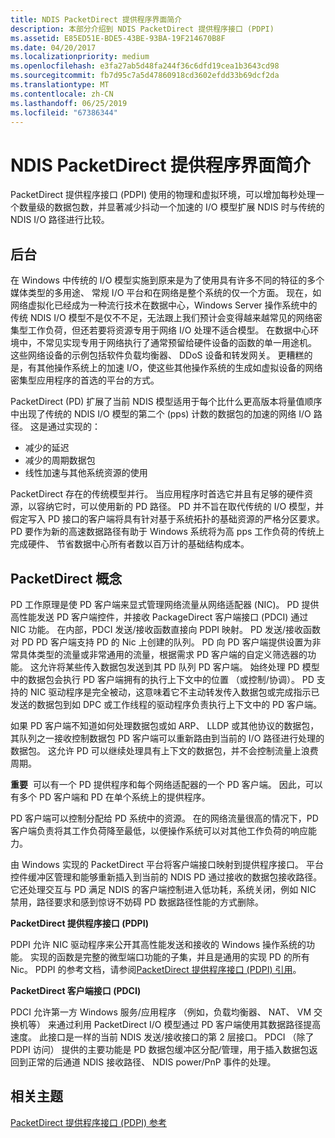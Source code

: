 ```yaml
---
title: NDIS PacketDirect 提供程序界面简介
description: 本部分介绍到 NDIS PacketDirect 提供程序接口 (PDPI)
ms.assetid: E85ED51E-BDE5-43BE-93BA-19F214670B8F
ms.date: 04/20/2017
ms.localizationpriority: medium
ms.openlocfilehash: e3fa27ab5d48fa244f36c6dfd19cea1b3643cd98
ms.sourcegitcommit: fb7d95c7a5d47860918cd3602efdd33b69dcf2da
ms.translationtype: MT
ms.contentlocale: zh-CN
ms.lasthandoff: 06/25/2019
ms.locfileid: "67386344"
---
```

# <a name="introduction-to-the-ndis-packetdirect-provider-interface"></a>NDIS PacketDirect 提供程序界面简介


PacketDirect 提供程序接口 (PDPI) 使用的物理和虚拟环境，可以增加每秒处理一个数量级的数据包数，并显著减少抖动一个加速的 I/O 模型扩展 NDIS 时与传统的 NDIS I/O 路径进行比较。

## <a name="background"></a>后台


在 Windows 中传统的 I/O 模型实施到原来是为了使用具有许多不同的特征的多个媒体类型的多用途、 常规 I/O 平台和在网络是整个系统的仅一个方面。 现在，如网络虚拟化已经成为一种流行技术在数据中心，Windows Server 操作系统中的传统 NDIS I/O 模型不是仅不不足，无法跟上我们预计会变得越来越常见的网络密集型工作负荷，但还若要将资源专用于网络 I/O 处理不适合模型。 在数据中心环境中，不常见实现专用于网络执行了通常预留给硬件设备的函数的单一用途机。 这些网络设备的示例包括软件负载均衡器、 DDoS 设备和转发网关。 更糟糕的是，有其他操作系统上的加速 I/O，使这些其他操作系统的生成如虚拟设备的网络密集型应用程序的首选的平台的方式。

PacketDirect (PD) 扩展了当前 NDIS 模型适用于每个比什么更高版本将量值顺序中出现了传统的 NDIS I/O 模型的第二个 (pps) 计数的数据包的加速的网络 I/O 路径。 这是通过实现的：

-   减少的延迟
-   减少的周期数据包
-   线性加速与其他系统资源的使用

PacketDirect 存在的传统模型并行。 当应用程序时首选它并且有足够的硬件资源，以容纳它时，可以使用新的 PD 路径。 PD 并不旨在取代传统的 I/O 模型，并假定写入 PD 接口的客户端将具有针对基于系统拓扑的基础资源的严格分区要求。 PD 要作为新的高速数据路径有助于 Windows 系统将为高 pps 工作负荷的传统上完成硬件、 节省数据中心所有者数以百万计的基础结构成本。

## <a name="packetdirect-concepts"></a>PacketDirect 概念


PD 工作原理是使 PD 客户端来显式管理网络流量从网络适配器 (NIC)。 PD 提供高性能发送 PD 客户端控件，并接收 PackageDirect 客户端接口 (PDCI) 通过 NIC 功能。 在内部，PDCI 发送/接收函数直接向 PDPI 映射。 PD 发送/接收函数对 PD PD 客户端支持 PD 的 Nic 上创建的队列。 PD 向 PD 客户端提供设置为非常具体类型的流量或非常通用的流量，根据需求 PD 客户端的自定义筛选器的功能。 这允许将某些传入数据包发送到其 PD 队列 PD 客户端。 始终处理 PD 模型中的数据包会执行 PD 客户端拥有的执行上下文中的位置 （或控制/协调）。 PD 支持的 NIC 驱动程序是完全被动，这意味着它不主动转发传入数据包或完成指示已发送的数据包到如 DPC 或工作线程的驱动程序负责执行上下文中的 PD 客户端。

如果 PD 客户端不知道如何处理数据包或如 ARP、 LLDP 或其他协议的数据包，其队列之一接收控制数据包 PD 客户端可以重新路由到当前的 I/O 路径进行处理的数据包。 这允许 PD 可以继续处理具有上下文的数据包，并不会控制流量上浪费周期。

**重要**  可以有一个 PD 提供程序和每个网络适配器的一个 PD 客户端。 因此，可以有多个 PD 客户端和 PD 在单个系统上的提供程序。

 

PD 客户端可以控制分配给 PD 系统中的资源。 在的网络流量很高的情况下，PD 客户端负责将其工作负荷降至最低，以便操作系统可以对其他工作负荷的响应能力。

由 Windows 实现的 PacketDirect 平台将客户端接口映射到提供程序接口。 平台控件缓冲区管理和能够重新插入到当前的 NDIS PD 通过接收的数据包接收路径。 它还处理交互与 PD 满足 NDIS 的客户端控制进入低功耗，系统关闭，例如 NIC 禁用，路径要求和感到惊讶不妨碍 PD 数据路径性能的方式删除。

**PacketDirect 提供程序接口 (PDPI)**

PDPI 允许 NIC 驱动程序来公开其高性能发送和接收的 Windows 操作系统的功能。 实现的函数是完整的微型端口功能的子集，并且是通用的实现 PD 的所有 Nic。 PDPI 的参考文档，请参阅[PacketDirect 提供程序接口 (PDPI) 引用](https://docs.microsoft.com/windows-hardware/drivers/ddi/content/_netvista/)。

**PacketDirect 客户端接口 (PDCI)**

PDCI 允许第一方 Windows 服务/应用程序 （例如，负载均衡器、 NAT、 VM 交换机等） 来通过利用 PacketDirect I/O 模型通过 PD 客户端使用其数据路径提高速度。 此接口是一样的当前 NDIS 发送/接收接口的第 2 层接口。 PDCI （除了 PDPI 访问） 提供的主要功能是 PD 数据包缓冲区分配/管理，用于插入数据包返回到正常的后通道 NDIS 接收路径、 NDIS power/PnP 事件的处理。

## <a name="related-topics"></a>相关主题


[PacketDirect 提供程序接口 (PDPI) 参考](https://docs.microsoft.com/windows-hardware/drivers/ddi/content/_netvista/)

 

 






